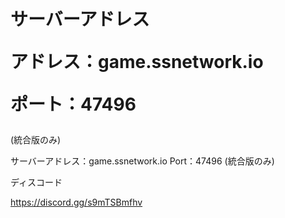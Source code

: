 <h1>
サーバーアドレス

アドレス：game.ssnetwork.io

ポート：47496</h1>
<p>(統合版のみ)

サーバーアドレス：game.ssnetwork.io Port：47496 (統合版のみ)</p>
<p>ディスコード

https://discord.gg/s9mTSBmfhv</p>
